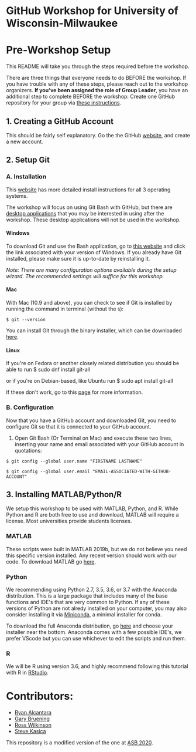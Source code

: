 # GitHub Workshop for University of Wisconsin-Milwaukee

# Pre-Workshop Setup
This README will take you through the steps required before the workshop. 

There are three things that everyone needs to do BEFORE the workshop. If you have trouble with any of these steps,
please reach out to the workshop organizers. **If you've been assigned the role of Group Leader**, you have an additional
step to complete BEFORE the workshop: Create one GitHub repository for your group via 
[these instructions](https://github.com/alcantarar/UWM_GitHub_Workshop/wiki/Group-Leader-Instructions).

## 1. Creating a GitHub Account
This should be fairly self explanatory. Go the the GitHub [website](https://github.com/), and create a new account.

## 2. Setup Git
### A. Installation
This [website](https://git-scm.com/book/en/v2/Getting-Started-Installing-Git) has more detailed install instructions for all 3 operating systems.

The workshop will focus on using Git Bash with GitHub, but there are [desktop applications](https://git-scm.com/downloads/guis) 
that you may be interested in using after the workshop. These desktop applications will not be used in the workshop.

#### Windows
To download Git and use the Bash application, go to [this website](https://git-scm.com/download/win) and click the link associated with your version of Windows. 
If you already have Git installed, please make sure it is up-to-date by reinstalling it.

*Note: There are many configuration options available during the setup wizard. The recommended settings will suffice for 
this workshop.*

#### Mac
With Mac (10.9 and above), you can check to see if Git is installed by running the command in terminal (without the `$`):
```
$ git --version
```
You can install Git through the binary installer, which can be downloaded [here](https://git-scm.com/download/mac).

#### Linux
If you're on Fedora or another closely related distribution you should be able to run
	$ sudo dnf install git-all

or if you're on Debian-based, like Ubuntu run
	$ sudo apt install git-all

If these don't work, go to this [page](https://git-scm.com/download/linux) for more information.

### B. Configuration
Now that you have a GitHub account and downloaded Git, you need to configure Git so that it is connected to your GitHub
account.
1. Open Git Bash (Or Terminal on Mac) and execute these two lines, inserting your name and email associated with your 
GitHub account in quotations:
```
$ git config --global user.name "FIRSTNAME LASTNAME"
```
```
$ git config --global user.email "EMAIL-ASSOCIATED-WITH-GITHUB-ACCOUNT"
```
## 3. Installing MATLAB/Python/R
We setup this workshop to be used with MATLAB, Python, and R.
While Python and R are both free to use and download, MATLAB will require a license. Most universities provide students licenses.

### MATLAB
These scripts were built in MATLAB 2019b, but we do not believe you need this specific version installed.
Any recent version should work with our code.
To download MATLAB go [here](https://www.mathworks.com/downloads/). 

### Python
We recommending using Python 2.7, 3.5, 3.6, or 3.7 with the Anaconda distribution. This is a large package that includes many of the base functions and IDE's that are very common to Python. If any of these versions of Python are not alredy installed on your computer, you may also consider installing it via [Miniconda](https://docs.conda.io/en/latest/miniconda.html), a minimal installer for conda.

To download the full Anaconda distribution, go [here](https://www.anaconda.com/products/individual) and choose your installer near the bottom. Anaconda comes with a few possible IDE's, we prefer VScode but you can use whichever to edit the scripts and run them.

### R
We will be R using version 3.6, and highly recommend following this tutorial with R in [RStudio](https://rstudio.com/).

# Contributors:
* [Ryan Alcantara](https://twitter.com/Ryan_Alcantara_)
* [Gary Bruening](https://github.com/GBruening)
* [Ross Wilkinson](https://twitter.com/rd_wilkinson)
* [Steve Kasica](https://github.com/swkasica)

This repository is a modified version of the one at [ASB 2020](https://www.ryan-alcantara.com/projects/p90_Github_Tutorial_for_researchers/).
